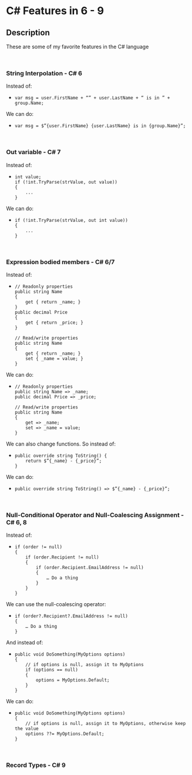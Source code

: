 # C# Features in 6 - 9

## Description

These are some of my favorite features in the C# language

</br>

### String Interpolation - C# 6

Instead of:
  - ```
    var msg = user.FirstName + “” + user.LastName + “ is in ” + group.Name;
    ```
We can do:
  - ```       
    var msg = $”{user.FirstName} {user.LastName} is in {group.Name}”;
    ```

</br>

### Out variable - C# 7

Instead of:
  - ```
    int value;
    if (!int.TryParse(strValue, out value)) 
    {
        ...
    }
    ```
We can do:
  - ```       
    if (!int.TryParse(strValue, out int value)) 
    {
        ...
    }
    ```

</br>

### Expression bodied members - C# 6/7

Instead of:
  - ```
    // Readonly properties
    public string Name 
    {
        get { return _name; }
    }
    public decimal Price
    {
        get { return _price; }
    }

    // Read/write properties
    public string Name 
    {
        get { return _name; }
        set { _name = value; }
    }
    ```
We can do:
  - ```       
    // Readonly properties
    public string Name => _name;
    public decimal Price => _price;

    // Read/write properties
    public string Name 
    {
        get => _name;
        set => _name = value;
    }
    ```
We can also change functions.
So instead of:
  - ```       
    public override string ToString() {
        return $”{_name} - {_price}”;
    }
    ```
We can do:
  - ```       
    public override string ToString() => $”{_name} - {_price}”;
    ```

</br>

### Null-Conditional Operator and Null-Coalescing Assignment - C# 6, 8

Instead of:
  - ```       
    if (order != null) 
    {
        if (order.Recipient != null) 
        {
            if (order.Recipient.EmailAddress != null) 
            {
                … Do a thing
            }
        }
    }
    ```
We can use the null-coalescing operator:
  - ```       
    if (order?.Recipient?.EmailAddress != null) 
    {
        … Do a thing
    }
    ```
And instead of:
  - ```       
    public void DoSomething(MyOptions options)
    {
        // if options is null, assign it to MyOptions
        if (options == null) 
        {
            options = MyOptions.Default;
        }
    }
    ```
We can do:
  - ```       
    public void DoSomething(MyOptions options)
    {
        // if options is null, assign it to MyOptions, otherwise keep the value
        options ??= MyOptions.Default; 
    }
    ```

</br>

### Record Types - C# 9
